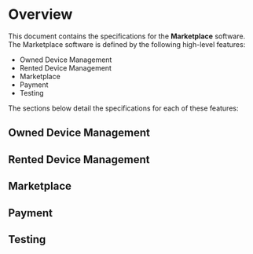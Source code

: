 # Overview
This document contains the specifications for the **Marketplace** software. The Marketplace software is defined by the following
high-level features:

* Owned Device Management
* Rented Device Management
* Marketplace
* Payment
* Testing

The sections below detail the specifications for each of these features:

## Owned Device Management

## Rented Device Management

## Marketplace

## Payment

## Testing

